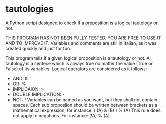 # tautologies
A Python script designed to check if a proposition is a logical tautology or not. 

THIS PROGRAM HAS NOT BEEN FULLY TESTED. YOU ARE FREE TO USE IT AND TO IMPROVE IT. 
Variables and comments are still in Italian, as it was created quickly and just for fun. 

This program tells if a given logical proposition is a tautology or not. A tautology is a sentece which is always true no matter the value (True or False) of its variables.
Logical operators are considered as it follows: 
- AND: &
- OR: %
- IMPLICAION: >
- DOUBLE IMPLICATION: -
- NOT: !
Variables can be named as you want, but they shall not contain spaces. 
Each sub proposiion should be written between brackets as a mathematical expression, for instance: 
( (A) & (B) ) % (A)
This rule does not apply to negations. For instance: (!A) % (A).
